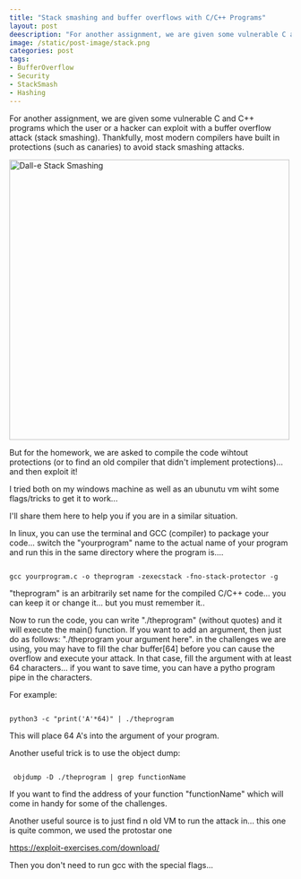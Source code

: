```yaml
---
title: "Stack smashing and buffer overflows with C/C++ Programs"
layout: post
deescription: "For another assignment, we are given some vulnerable C and C++ programs which the user or a hacker can exploit with a buffer overflow attack (stack smashing)"
image: /static/post-image/stack.png
categories: post
tags:
- BufferOverflow
- Security
- StackSmash
- Hashing
---
```



For another assignment, we are given some vulnerable C and C++ programs which the user or a hacker can exploit with a buffer overflow attack (stack smashing). Thankfully, most modern compilers have built in protections (such as canaries) to avoid stack smashing attacks. 

<img src="{{ site.url }}{{ page.image }}" alt="Dall-e Stack Smashing" width="500" />


But for the homework, we are asked to compile the code wihtout protections (or to find an old compiler that didn't implement protections)... and then exploit it!

I tried both on my windows machine as well as an ubunutu vm wiht some flags/tricks to get it to work...

I'll share them here to help you if you are in a similar situation. 

In linux, you can use the terminal and GCC (compiler) to package your code... switch the "yourprogram" name to the actual name of your program and run this in the same directory where the program is....

```console

gcc yourprogram.c -o theprogram -zexecstack -fno-stack-protector -g

```

"theprogram" is an arbitrarily set name for the compiled C/C++ code... you can keep it or change it... but you must remember it..

Now to run the code, you can write "./theprogram" (without quotes) and it will execute the main() function. If you want to add an argument, then just do as follows:  "./theprogram your argument here". in the challenges we are using, you may have to fill the char buffer[64] before you can cause the overflow and execute your attack. In that case, fill the argument with at least 64 characters... if you want to save time, you can have a pytho program pipe in the characters.

For example: 

```console

python3 -c "print('A'*64)" | ./theprogram 

```


This will place 64 A's into the argument of your program. 

Another useful trick is to use the object dump:

```console

 objdump -D ./theprogram | grep functionName

```

If you want to find the address of your function "functionName" which will come in handy for some of the challenges. 

Another useful source is to just find n old VM to run the attack in... this one is quite common, we used the protostar one 

https://exploit-exercises.com/download/

Then you don't need to run gcc with the special flags...